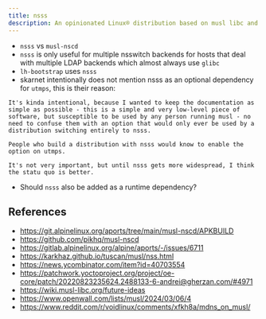 ```yaml
---
title: nsss
description: An opinionated Linux® distribution based on musl libc and toybox
---
```


- `nsss` vs `musl-nscd`
- `nsss` is only useful for multiple nsswitch backends for hosts that deal with multiple LDAP backends which almost always use `glibc`
- `lh-bootstrap` uses `nsss`
- skarnet intentionally does not mention nsss as an optional dependency for `utmps`, this is their reason:
```
It's kinda intentional, because I wanted to keep the documentation as simple as possible - this is a simple and very low-level piece of software, but susceptible to be used by any person running musl - no need to confuse them with an option that would only ever be used by a distribution switching entirely to nsss.

People who build a distribution with nsss would know to enable the option on utmps.

It's not very important, but until nsss gets more widespread, I think the statu quo is better.
```
- Should `nsss` also be added as a runtime dependency?

## References
- https://git.alpinelinux.org/aports/tree/main/musl-nscd/APKBUILD
- https://github.com/pikhq/musl-nscd
- https://gitlab.alpinelinux.org/alpine/aports/-/issues/6711
- https://karkhaz.github.io/tuscan/musl/nss.html
- https://news.ycombinator.com/item?id=40703554
- https://patchwork.yoctoproject.org/project/oe-core/patch/20220823235624.2488133-6-andrei@gherzan.com/#4971
- https://wiki.musl-libc.org/future-ideas
- https://www.openwall.com/lists/musl/2024/03/06/4
- https://www.reddit.com/r/voidlinux/comments/xfkh8a/mdns_on_musl/
